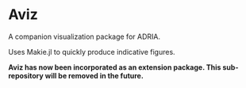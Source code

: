 # Aviz 

A companion visualization package for ADRIA.

Uses Makie.jl to quickly produce indicative figures.

**Aviz has now been incorporated as an extension package. This sub-repository will be removed in the future.**
